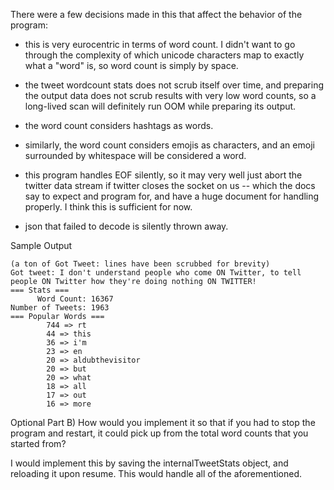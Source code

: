 There were a few decisions made in this that affect the behavior of the program:

* this is very eurocentric in terms of word count. I didn't want to go through the complexity of which unicode characters map to exactly what a "word" is, so word count is simply by space.

* the tweet wordcount stats does not scrub itself over time, and preparing the output data does not scrub results with very low word counts, so a long-lived scan will definitely run OOM while preparing its output.

* the word count considers hashtags as words.

* similarly, the word count considers emojis as characters, and an emoji surrounded by whitespace will be considered a word.

* this program handles EOF silently, so it may very well just abort the twitter data stream if twitter closes the socket on us -- which the docs say to expect and program for, and have a huge document for handling properly. I think this is sufficient for now.

* json that failed to decode is silently thrown away.


Sample Output
```
(a ton of Got Tweet: lines have been scrubbed for brevity)
Got tweet: I don't understand people who come ON Twitter, to tell people ON Twitter how they're doing nothing ON TWITTER!                                                 
=== Stats ===                                                                        
      Word Count: 16367                                                              
Number of Tweets: 1963                                                               
=== Popular Words ===                                                                
        744 => rt                                                                    
        44 => this                                                                   
        36 => i'm                                                                    
        23 => en                                                                     
        20 => aldubthevisitor                                                        
        20 => but                                                                    
        20 => what                                                                   
        18 => all                                                                    
        17 => out                                                                    
        16 => more                                                                   
```

Optional Part B) How would you implement it so that if you had to stop the program and restart,
 it could pick up from the total word counts that you started from?

 I would implement this by saving the internalTweetStats object, and reloading it upon resume. This would handle all of the aforementioned. 
